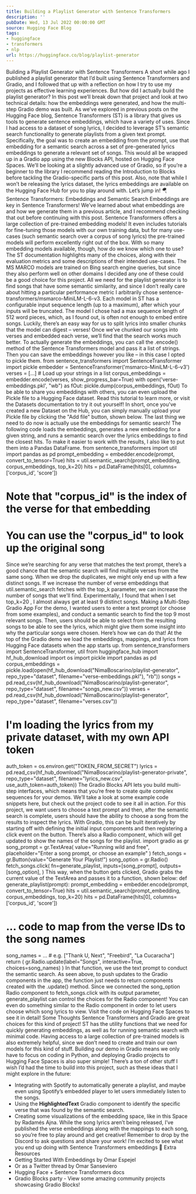 ```yaml
---
title: Building a Playlist Generator with Sentence Transformers
description: ''
pubDate: Wed, 13 Jul 2022 00:00:00 GMT
source: Hugging Face Blog
tags:
- huggingface
- transformers
- nlp
url: https://huggingface.co/blog/playlist-generator
---
```


Building a Playlist Generator with Sentence Transformers
A short while ago I published a playlist generator that I’d built using Sentence Transformers and Gradio, and I followed that up with a reflection on how I try to use my projects as effective learning experiences. But how did I actually build the playlist generator? In this post we’ll break down that project and look at two technical details: how the embeddings were generated, and how the multi-step Gradio demo was built.
As we’ve explored in previous posts on the Hugging Face blog, Sentence Transformers (ST) is a library that gives us tools to generate sentence embeddings, which have a variety of uses. Since I had access to a dataset of song lyrics, I decided to leverage ST’s semantic search functionality to generate playlists from a given text prompt. Specifically, the goal was to create an embedding from the prompt, use that embedding for a semantic search across a set of pre-generated lyrics embeddings to generate a relevant set of songs. This would all be wrapped up in a Gradio app using the new Blocks API, hosted on Hugging Face Spaces.
We’ll be looking at a slightly advanced use of Gradio, so if you’re a beginner to the library I recommend reading the Introduction to Blocks before tackling the Gradio-specific parts of this post. Also, note that while I won’t be releasing the lyrics dataset, the lyrics embeddings are available on the Hugging Face Hub for you to play around with. Let’s jump in! 🪂
Sentence Transformers: Embeddings and Semantic Search
Embeddings are key in Sentence Transformers! We’ve learned about what embeddings are and how we generate them in a previous article, and I recommend checking that out before continuing with this post.
Sentence Transformers offers a large collection of pre-trained embedding models! It even includes tutorials for fine-tuning those models with our own training data, but for many use-cases (such semantic search over a corpus of song lyrics) the pre-trained models will perform excellently right out of the box. With so many embedding models available, though, how do we know which one to use?
The ST documentation highlights many of the choices, along with their evaluation metrics and some descriptions of their intended use-cases. The MS MARCO models are trained on Bing search engine queries, but since they also perform well on other domains I decided any one of these could be a good choice for this project. All we need for the playlist generator is to find songs that have some semantic similarity, and since I don’t really care about hitting a particular performance metric I arbitrarily chose sentence-transformers/msmarco-MiniLM-L-6-v3.
Each model in ST has a configurable input sequence length (up to a maximum), after which your inputs will be truncated. The model I chose had a max sequence length of 512 word pieces, which, as I found out, is often not enough to embed entire songs. Luckily, there’s an easy way for us to split lyrics into smaller chunks that the model can digest – verses! Once we’ve chunked our songs into verses and embedded each verse, we’ll find that the search works much better.
To actually generate the embeddings, you can call the .encode()
method of the Sentence Transformers model and pass it a list of strings. Then you can save the embeddings however you like – in this case I opted to pickle them.
from sentence_transformers import SentenceTransformer
import pickle
embedder = SentenceTransformer('msmarco-MiniLM-L-6-v3')
verses = [...] # Load up your strings in a list
corpus_embeddings = embedder.encode(verses, show_progress_bar=True)
with open('verse-embeddings.pkl', "wb") as fOut:
pickle.dump(corpus_embeddings, fOut)
To be able to share you embeddings with others, you can even upload the Pickle file to a Hugging Face dataset. Read this tutorial to learn more, or visit the Datasets documentation to try it out yourself! In short, once you've created a new Dataset on the Hub, you can simply manually upload your Pickle file by clicking the "Add file" button, shown below.
The last thing we need to do now is actually use the embeddings for semantic search! The following code loads the embeddings, generates a new embedding for a given string, and runs a semantic search over the lyrics embeddings to find the closest hits. To make it easier to work with the results, I also like to put them into a Pandas DataFrame.
from sentence_transformers import util
import pandas as pd
prompt_embedding = embedder.encode(prompt, convert_to_tensor=True)
hits = util.semantic_search(prompt_embedding, corpus_embeddings, top_k=20)
hits = pd.DataFrame(hits[0], columns=['corpus_id', 'score'])
# Note that "corpus_id" is the index of the verse for that embedding
# You can use the "corpus_id" to look up the original song
Since we’re searching for any verse that matches the text prompt, there’s a good chance that the semantic search will find multiple verses from the same song. When we drop the duplicates, we might only end up with a few distinct songs. If we increase the number of verse embeddings that util.semantic_search
fetches with the top_k
parameter, we can increase the number of songs that we'll find. Experimentally, I found that when I set top_k=20
, I almost always get at least 9 distinct songs.
Making a Multi-Step Gradio App
For the demo, I wanted users to enter a text prompt (or choose from some examples), and conduct a semantic search to find the top 9 most relevant songs. Then, users should be able to select from the resulting songs to be able to see the lyrics, which might give them some insight into why the particular songs were chosen. Here’s how we can do that!
At the top of the Gradio demo we load the embeddings, mappings, and lyrics from Hugging Face datasets when the app starts up.
from sentence_transformers import SentenceTransformer, util
from huggingface_hub import hf_hub_download
import os
import pickle
import pandas as pd
corpus_embeddings = pickle.load(open(hf_hub_download("NimaBoscarino/playlist-generator", repo_type="dataset", filename="verse-embeddings.pkl"), "rb"))
songs = pd.read_csv(hf_hub_download("NimaBoscarino/playlist-generator", repo_type="dataset", filename="songs_new.csv"))
verses = pd.read_csv(hf_hub_download("NimaBoscarino/playlist-generator", repo_type="dataset", filename="verses.csv"))
# I'm loading the lyrics from my private dataset, with my own API token
auth_token = os.environ.get("TOKEN_FROM_SECRET")
lyrics = pd.read_csv(hf_hub_download("NimaBoscarino/playlist-generator-private", repo_type="dataset", filename="lyrics_new.csv", use_auth_token=auth_token))
The Gradio Blocks API lets you build multi-step interfaces, which means that you’re free to create quite complex sequences for your demos. We’ll take a look at some example code snippets here, but check out the project code to see it all in action. For this project, we want users to choose a text prompt and then, after the semantic search is complete, users should have the ability to choose a song from the results to inspect the lyrics. With Gradio, this can be built iteratively by starting off with defining the initial input components and then registering a click
event on the button. There’s also a Radio
component, which will get updated to show the names of the songs for the playlist.
import gradio as gr
song_prompt = gr.TextArea(
value="Running wild and free",
placeholder="Enter a song prompt, or choose an example"
)
fetch_songs = gr.Button(value="Generate Your Playlist!")
song_option = gr.Radio()
fetch_songs.click(
fn=generate_playlist,
inputs=[song_prompt],
outputs=[song_option],
)
This way, when the button gets clicked, Gradio grabs the current value of the TextArea
and passes it to a function, shown below:
def generate_playlist(prompt):
prompt_embedding = embedder.encode(prompt, convert_to_tensor=True)
hits = util.semantic_search(prompt_embedding, corpus_embeddings, top_k=20)
hits = pd.DataFrame(hits[0], columns=['corpus_id', 'score'])
# ... code to map from the verse IDs to the song names
song_names = ... # e.g. ["Thank U, Next", "Freebird", "La Cucaracha"]
return (
gr.Radio.update(label="Songs", interactive=True, choices=song_names)
)
In that function, we use the text prompt to conduct the semantic search. As seen above, to push updates to the Gradio components in the app, the function just needs to return components created with the .update()
method. Since we connected the song_option
Radio
component to fetch_songs.click
with its output
parameter, generate_playlist
can control the choices for the Radio
component!
You can even do something similar to the Radio
component in order to let users choose which song lyrics to view. Visit the code on Hugging Face Spaces to see it in detail!
Some Thoughts
Sentence Transformers and Gradio are great choices for this kind of project! ST has the utility functions that we need for quickly generating embeddings, as well as for running semantic search with minimal code. Having access to a large collection of pre-trained models is also extremely helpful, since we don’t need to create and train our own models for this kind of stuff. Building our demo in Gradio means we only have to focus on coding in Python, and deploying Gradio projects to Hugging Face Spaces is also super simple!
There’s a ton of other stuff I wish I’d had the time to build into this project, such as these ideas that I might explore in the future:
- Integrating with Spotify to automatically generate a playlist, and maybe even using Spotify’s embedded player to let users immediately listen to the songs.
- Using the **HighlightedText** Gradio component to identify the specific verse that was found by the semantic search.
- Creating some visualizations of the embedding space, like in this Space by Radamés Ajna.
While the song lyrics aren’t being released, I’ve published the verse embeddings along with the mappings to each song, so you’re free to play around and get creative!
Remember to drop by the Discord to ask questions and share your work! I’m excited to see what you end up doing with Sentence Transformers embeddings 🤗
Extra Resources
- Getting Started With Embeddings by Omar Espejel
- Or as a Twitter thread by Omar Sanseviero
- Hugging Face + Sentence Transformers docs
- Gradio Blocks party - View some amazing community projects showcasing Gradio Blocks!